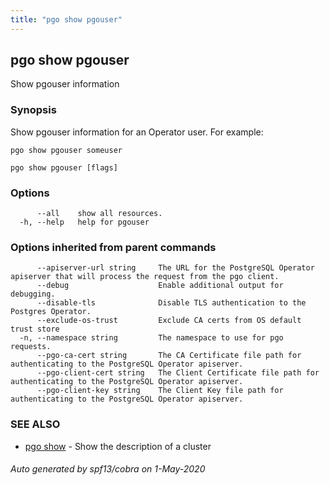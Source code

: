 ```yaml
---
title: "pgo show pgouser"
---
```

## pgo show pgouser

Show pgouser information

### Synopsis

Show pgouser information for an Operator user. For example:

	pgo show pgouser someuser

```
pgo show pgouser [flags]
```

### Options

```
      --all    show all resources.
  -h, --help   help for pgouser
```

### Options inherited from parent commands

```
      --apiserver-url string     The URL for the PostgreSQL Operator apiserver that will process the request from the pgo client.
      --debug                    Enable additional output for debugging.
      --disable-tls              Disable TLS authentication to the Postgres Operator.
      --exclude-os-trust         Exclude CA certs from OS default trust store
  -n, --namespace string         The namespace to use for pgo requests.
      --pgo-ca-cert string       The CA Certificate file path for authenticating to the PostgreSQL Operator apiserver.
      --pgo-client-cert string   The Client Certificate file path for authenticating to the PostgreSQL Operator apiserver.
      --pgo-client-key string    The Client Key file path for authenticating to the PostgreSQL Operator apiserver.
```

### SEE ALSO

* [pgo show](/pgo-client/reference/pgo_show/)	 - Show the description of a cluster

###### Auto generated by spf13/cobra on 1-May-2020
